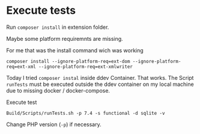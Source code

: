 # Execute tests

Run `composer install` in extension folder.

Maybe some platform requiremnts are missing.

For me that was the install command wich was working

    composer install --ignore-platform-req=ext-dom --ignore-platform-req=ext-xml --ignore-platform-req=ext-xmlwriter

Today I tried `composer instal` inside ddev Container. That works. The Script `runTests` must be executed outside
the ddev container on my local machine due to missing docker / docker-compose.

Execute test

    Build/Scripts/runTests.sh -p 7.4 -s functional -d sqlite -v

Change PHP version (`-p`) if necessary.
